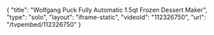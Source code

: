 {
    "title": "Wolfgang Puck Fully Automatic 1.5qt Frozen Dessert Maker",
    "type": "solo",
    "layout": "iframe-static",
    "videoId": "112326750",
    "url": "\/tvpembed\/112326750"
}
